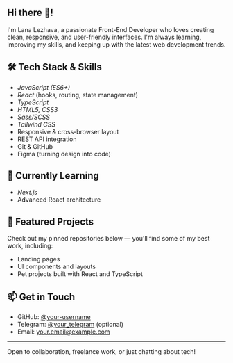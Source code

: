 ## Hi there 👋!

I'm Lana Lezhava, a passionate Front-End Developer who loves creating clean, responsive, and user-friendly interfaces. I'm always learning, improving my skills, and keeping up with the latest web development trends.

## 🛠 Tech Stack & Skills

- *JavaScript (ES6+)*
- *React* (hooks, routing, state management)
- *TypeScript*
- *HTML5, CSS3*
- *Sass/SCSS*
-  *Tailwind CSS*
- Responsive & cross-browser layout
- REST API integration
- Git & GitHub
- Figma (turning design into code)

## 🚀 Currently Learning

- *Next.js*
- Advanced React architecture

## 📁 Featured Projects

Check out my pinned repositories below — you'll find some of my best work, including:
- Landing pages
- UI components and layouts
- Pet projects built with React and TypeScript

## 📫 Get in Touch

- GitHub: [@your-username](https://github.com/your-username)
- Telegram: [@your_telegram](https://t.me/your_telegram) (optional)
- Email: your.email@example.com

---

Open to collaboration, freelance work, or just chatting about tech!
